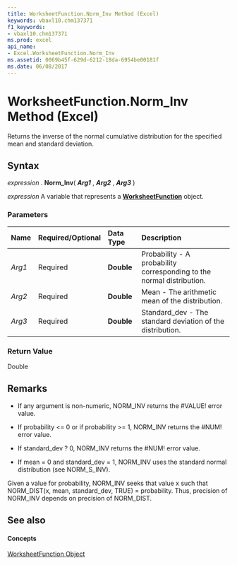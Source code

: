 ```yaml
---
title: WorksheetFunction.Norm_Inv Method (Excel)
keywords: vbaxl10.chm137371
f1_keywords:
- vbaxl10.chm137371
ms.prod: excel
api_name:
- Excel.WorksheetFunction.Norm_Inv
ms.assetid: 0069b45f-629d-6212-18da-6954be00181f
ms.date: 06/08/2017
---
```



# WorksheetFunction.Norm_Inv Method (Excel)

Returns the inverse of the normal cumulative distribution for the specified mean and standard deviation.


## Syntax

 _expression_ . **Norm_Inv**( **_Arg1_** , **_Arg2_** , **_Arg3_** )

 _expression_ A variable that represents a **[WorksheetFunction](Excel.WorksheetFunction.md)** object.


### Parameters



|**Name**|**Required/Optional**|**Data Type**|**Description**|
|:-----|:-----|:-----|:-----|
| _Arg1_|Required| **Double**|Probability - A probability corresponding to the normal distribution.|
| _Arg2_|Required| **Double**|Mean - The arithmetic mean of the distribution.|
| _Arg3_|Required| **Double**|Standard_dev - The standard deviation of the distribution.|

### Return Value

Double


## Remarks


- If any argument is non-numeric, NORM_INV returns the #VALUE! error value.
    
- If probability <= 0 or if probability >= 1, NORM_INV returns the #NUM! error value.
    
- If standard_dev ? 0, NORM_INV returns the #NUM! error value.
    
- If mean = 0 and standard_dev = 1, NORM_INV uses the standard normal distribution (see NORM_S_INV).
    
Given a value for probability, NORM_INV seeks that value x such that NORM_DIST(x, mean, standard_dev, TRUE) = probability. Thus, precision of NORM_INV depends on precision of NORM_DIST.


## See also


#### Concepts


[WorksheetFunction Object](Excel.WorksheetFunction.md)

